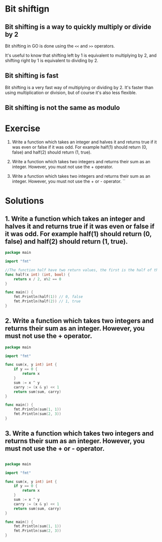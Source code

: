 # Bit shiftign

## Bit shifting is a way to quickly multiply or divide by 2

Bit shifting in GO is done using the `<<` and `>>` operators.

It's useful to know that shifting left by 1 is equivalent to multiplying by 2, and shifting right by 1 is equivalent to dividing by 2.

## Bit shifting is fast

Bit shifting is a very fast way of multiplying or dividing by 2. It's faster than using multiplication or division, but of course it's also less flexible.

## Bit shifting is not the same as modulo

# Exercise

1. Write a function which takes an integer and halves it and returns true if it was even or false if it was odd. For example half(1) should return (0, false) and half(2) should return (1, true).

2. Write a function which takes two integers and returns their sum as an integer. However, you must not use the + operator.

3. Write a function which takes two integers and returns their sum as an integer. However, you must not use the + or - operator. `´

# Solutions

## 1. Write a function which takes an integer and halves it and returns true if it was even or false if it was odd. For example half(1) should return (0, false) and half(2) should return (1, true).

```go  
package main

import "fmt"

//The function half have two return values, the first is the half of the number and the second is a boolean value that indicates if the number is even or not.
func half(x int) (int, bool) {
    return x / 2, x%2 == 0
}

func main() {
    fmt.Println(half(1)) // 0, false
    fmt.Println(half(2)) // 1, true
}
```

## 2. Write a function which takes two integers and returns their sum as an integer. However, you must not use the + operator.

```go
package main

import "fmt"

func sum(x, y int) int {
    if y == 0 {
        return x
    }
    sum := x ^ y
    carry := (x & y) << 1
    return sum(sum, carry)
}

func main() {
    fmt.Println(sum(1, 1))
    fmt.Println(sum(2, 3))
}
```

## 3. Write a function which takes two integers and returns their sum as an integer. However, you must not use the + or - operator.

```go

package main

import "fmt"

func sum(x, y int) int {
    if y == 0 {
        return x
    }
    sum := x ^ y
    carry := (x & y) << 1
    return sum(sum, carry)
}

func main() {
    fmt.Println(sum(1, 1))
    fmt.Println(sum(2, 3))
}
```


